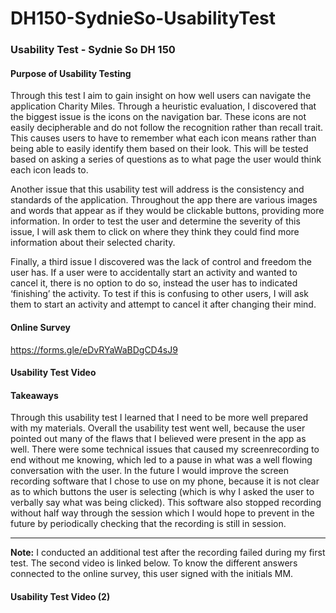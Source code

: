 # DH150-SydnieSo-UsabilityTest
### Usability Test - Sydnie So DH 150

#### Purpose of Usability Testing
Through this test I aim to gain insight on how well users can navigate the application Charity Miles. Through a heuristic evaluation, I discovered that the biggest issue is the icons on the navigation bar. These icons are not easily decipherable and do not follow the recognition rather than recall trait. This causes users to have to remember what each icon means rather than being able to easily identify them based on their look. This will be tested based on asking a series of questions as to what page the user would think each icon leads to. 

Another issue that this usability test will address is the consistency and standards of the application. Throughout the app there are various images and words that appear as if they would be clickable buttons, providing more information. In order to test the user and determine the severity of this issue, I will ask them to click on where they think they could find more information about their selected charity. 

Finally, a third issue I discovered was the lack of control and freedom the user has. If a user were to accidentally start an activity and wanted to cancel it, there is no option to do so, instead the user has to indicated ‘finishing’ the activity. To test if this is confusing to other users, I will ask them to start an activity and attempt to cancel it after changing their mind.

#### Online Survey
https://forms.gle/eDvRYaWaBDgCD4sJ9

#### Usability Test Video


#### Takeaways
Through this usability test I learned that I need to be more well prepared with my materials. Overall the usability test went well, because the user pointed out many of the flaws that I believed were present in the app as well. There were some technical issues that caused my screenrecording to end without me knowing, which led to a pause in what was a well flowing conversation with the user. In the future I would improve the screen recording software that I chose to use on my phone, because it is not clear as to which buttons the user is selecting (which is why I asked the user to verbally say what was being clicked). This software also stopped recording without half way through the session which I would hope to prevent in the future by periodically checking that the recording is still in session.

---

**Note:**
I conducted an additional test after the recording failed during my first test. The second video is linked below. To know the different answers connected to the online survey, this user signed with the initials MM.

#### Usability Test Video (2)
